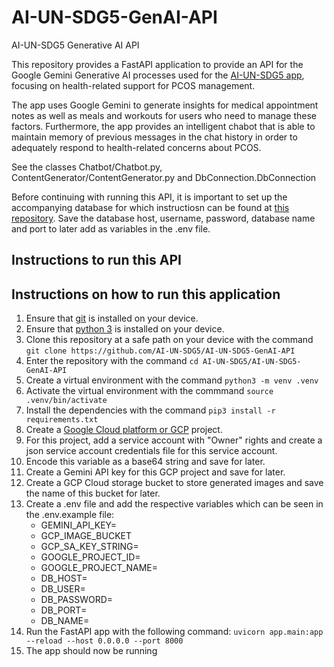 # AI-UN-SDG5-GenAI-API
AI-UN-SDG5 Generative AI API

This repository provides a FastAPI application to provide an API for the Google Gemini Generative AI processes used for the [AI-UN-SDG5 app](https://github.com/AI-UN-SDG5/AI-UN-SDG5-App), focusing on health-related support for PCOS management.

The app uses Google Gemini to generate insights for medical appointment notes as well as meals and workouts for users who need to manage these factors. Furthermore, the app provides an intelligent chabot that is able to maintain memory of previous messages in the chat history in order to adequately respond to health-related concerns about PCOS.

See the classes Chatbot/Chatbot.py, ContentGenerator/ContentGenerator.py and DbConnection.DbConnection

Before continuing with running this API, it is important to set up the accompanying database for which instructiosn can be found at [this repository](https://github.com/AI-UN-SDG5/AI-UN-SDG5_Data_Preparation). Save the database host, username, password, database name and port to later add as variables in the .env file.

## Instructions to run this API
## Instructions on how to run this application
1. Ensure that [git](https://git-scm.com/downloads) is installed on your device.
2. Ensure that [python 3](https://www.python.org/downloads/) is installed on your device.
3. Clone this repository at a safe path on your device with the command ```git clone https://github.com/AI-UN-SDG5/AI-UN-SDG5-GenAI-API```
4. Enter the repository with the command ```cd AI-UN-SDG5/AI-UN-SDG5-GenAI-API```
5. Create a virtual environment with the command ```python3 -m venv .venv```
6. Activate the virtual environment with the commmand  ```source .venv/bin/activate```
7. Install the dependencies with the command ```pip3 install -r requirements.txt```
8. Create a [Google Cloud platform or GCP](https://cloud.google.com/) project.
9. For this project, add a service account with "Owner" rights and create a json service account credentials file for this service account.
10. Encode this variable as a base64 string and save for later.
11. Create a Gemini API key for this GCP project and save for later.
12. Create a GCP Cloud storage bucket to store generated images and save the name of this bucket for later.
12. Create a .env file and add the respective variables which can be seen in the .env.example file:
    - GEMINI_API_KEY=
    - GCP_IMAGE_BUCKET
    - GCP_SA_KEY_STRING=
    - GOOGLE_PROJECT_ID=
    - GOOGLE_PROJECT_NAME=
    - DB_HOST=
    - DB_USER=
    - DB_PASSWORD=
    - DB_PORT=
    - DB_NAME=
13. Run the FastAPI app with the following command: ```uvicorn app.main:app --reload --host 0.0.0.0 --port 8000```
14. The app should now be running 